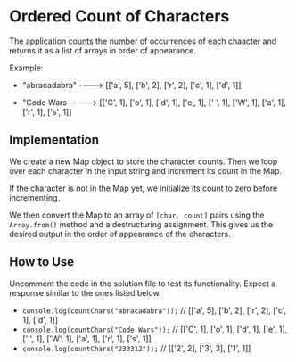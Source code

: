 # Ordered Count of Characters

The application counts the number of occurrences of each chaacter and returns it as a list of arrays in order of appearance. 

Example: 
- "abracadabra" ---->  [['a', 5], ['b', 2], ['r', 2], ['c', 1], ['d', 1]]

- "Code Wars -----> [['C', 1], ['o', 1], ['d', 1], ['e', 1], [' ', 1], ['W', 1], ['a', 1], ['r', 1], ['s', 1]]

## Implementation

We create a new Map object to store the character counts. Then we loop over each character in the input string and increment its count in the Map. 

If the character is not in the Map yet, we initialize its count to zero before incrementing.

We then convert the Map to an array of `[char, count]` pairs using the `Array.from()` method and a destructuring assignment. This gives us the desired output in the order of appearance of the characters.

## How to Use

Uncomment the code in the solution file to test its functionality. Expect a response similar to the ones listed below. 

- `console.log(countChars("abracadabra"));` // [['a', 5], ['b', 2], ['r', 2], ['c', 1], ['d', 1]]
- `console.log(countChars("Code Wars"));`  // [['C', 1], ['o', 1], ['d', 1], ['e', 1], [' ', 1], ['W', 1], ['a', 1], ['r', 1], ['s', 1]]
- `console.log(countChars("233312"));`    // [['2', 2], ['3', 3], ['1', 1]]